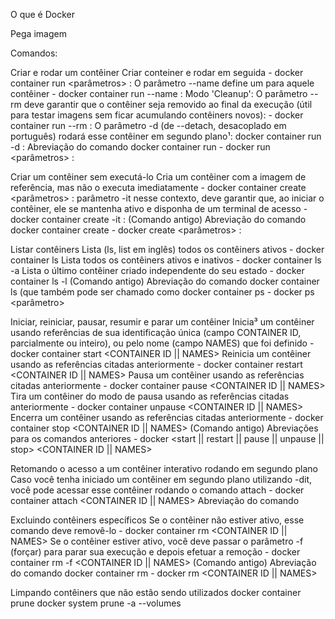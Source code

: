O que é Docker 

Pega imagem 

Comandos:

Criar e rodar um contêiner
Criar conteiner e rodar em seguida - docker container run <parâmetros> <imagem>:<tag>
O parâmetro --name define um <nome-da-sua-escolha> para aquele contêiner - docker container run --name <nome-da-sua-escolha> <imagem>:<tag>
Modo 'Cleanup': O parâmetro --rm deve garantir que o contêiner seja removido ao final da execução (útil para testar imagens sem ficar acumulando contêiners novos): - docker container run --rm <imagem>:<tag>
O parâmetro -d (de --detach, desacoplado em português) rodará esse contêiner em segundo plano¹:
docker container run -d <imagem>:<tag>
Abreviação do comando docker container run - docker run <parâmetros> <imagem>:<tag>

Criar um contêiner sem executá-lo
Cria um contêiner com a imagem de referência, mas não o executa imediatamente - docker container create <parâmetros> <imagem>:<tag>
 parâmetro -it nesse contexto, deve garantir que, ao iniciar o contêiner, ele se mantenha ativo e disponha de um terminal de acesso - docker container create -it <imagem>:<tag>
 (Comando antigo) Abreviação do comando docker container create - docker create <parâmetros> <imagem>:<tag>

 Listar contêiners
 Lista (ls, list em inglês) todos os contêiners ativos - docker container ls
 Lista todos os contêiners ativos e inativos - docker container ls -a
 Lista o último contêiner criado independente do seu estado - docker container ls -l
 (Comando antigo) Abreviação do comando docker container ls (que também pode ser chamado como docker container ps - docker ps <parâmetro>

 Iniciar, reiniciar, pausar, resumir e parar um contêiner
 Inicia³ um contêiner usando referências de sua identificação única (campo CONTAINER ID, parcialmente ou inteiro), ou pelo nome (campo NAMES) que foi definido - docker container start <CONTAINER ID || NAMES>
 Reinicia um contêiner usando as referências citadas anteriormente - docker container restart <CONTAINER ID || NAMES>
 Pausa um contêiner usando as referências citadas anteriormente - docker container pause <CONTAINER ID || NAMES>
 Tira um contêiner do modo de pausa usando as referências citadas anteriormente - docker container unpause <CONTAINER ID || NAMES>
 Encerra um contêiner usando as referências citadas anteriormente - docker container stop <CONTAINER ID || NAMES>
 (Comando antigo) Abreviações para os comandos anteriores - docker <start || restart || pause || unpause || stop> <CONTAINER ID || NAMES>

 Retomando o acesso a um contêiner interativo rodando em segundo plano
Caso você tenha iniciado um contêiner em segundo plano utilizando -dit, você pode acessar esse contêiner rodando o comando attach - docker container attach <CONTAINER ID || NAMES>
Abreviação do comando

Excluindo contêiners específicos
Se o contêiner não estiver ativo, esse comando deve removê-lo - docker container rm <CONTAINER ID || NAMES>
Se o contêiner estiver ativo, você deve passar o parâmetro -f (forçar) para parar sua execução e depois efetuar a remoção - docker container rm -f <CONTAINER ID || NAMES>
(Comando antigo) Abreviação do comando docker container rm - docker rm <CONTAINER ID || NAMES>

Limpando contêiners que não estão sendo utilizados
docker container prune
docker system prune -a --volumes
